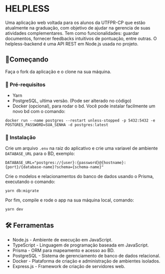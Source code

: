 # HELPLESS

Uma aplicação web voltada para os alunos da UTFPR-CP que estão atualmente na graduação, com objetivo de ajudar na gerencia de suas atividades complementares. Tem como funcionalidades: guardar documentos, fornecer feedbacks intuitivos de pontuação, entre outras. O helpless-backend é uma API REST em Node.js usada no projeto.

## 🎈Começando

Faça o fork da aplicação e o clone na sua máquina.

### 📃 Pré-requisitos

* Yarn
* PostgreSQL, ultima versão. (Pode ser alterado no código)
* Docker (opcional), para rodar o bd. Você pode instalar facilmente um novo bd com o comando:
```
docker run --name postgres --restart unless-stopped -p 5432:5432 -e POSTGRES_PASSWORD=SUA_SENHA -d postgres:latest
```

### 🔧 Instalação

Crie um arquivo `.env` na raiz do aplicativo e crie uma variavel de ambiente `DATABASE_URL` para o BD, exemplo:
```
DATABASE_URL="postgres://{user}:{password}@{hostname}:{port}/{database-name}?schema={schema-name}"
```
Crie o modelos e relacionamentos do banco de dados usando o Prisma, executando o comando:
```
yarn db:migrate
```
Por fim, compile e rode o app na sua máquina local, comando:
```
yarn dev
```

## 🛠 Ferramentas

* Node.js - Ambiente de execução em JavaScript.
* TypeScript - Linguagem de programação baseada em JavaScript.
* Prisma - ORM para mapeamento e acesso ao BD.
* PostgreSQL - Sistema de gerenciamento de banco de dados relacional.
* Docker - Plataforma de criação e administração de ambientes isolados.
* Express.js - Framework de criação de servidores web.
